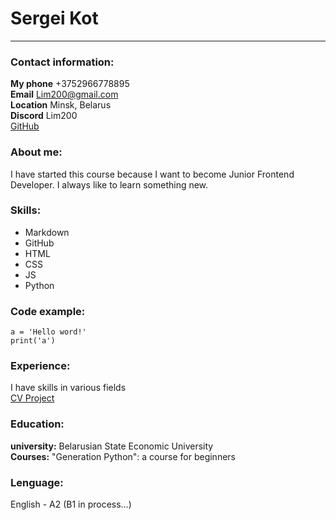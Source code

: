 # Sergei Kot  


___
### Contact information:

**My phone** +3752966778895  
**Email** Lim200@gmail.com  
**Location** Minsk, Belarus  
**Discord** Lim200  
[GitHub](https://github.com/Lim200)   

### About me:
I have started this course because I want to become Junior Frontend Developer. I always like to learn something new.

### Skills:

- Markdown
- GitHub
- HTML
- CSS
- JS
- Python

### Code example:
``` 
a = 'Hello word!'
print('a')
```
### Experience:
I have skills in various fields  
[CV Project](https://Lim200.github.io/rsschool-cv/cv)  

### Education:
**university:** Belarusian State Economic University  
**Courses:** "Generation Python": a course for beginners  


### Lenguage:
English - A2 (B1 in process…)


